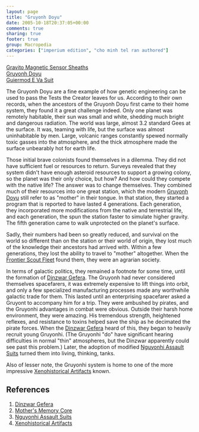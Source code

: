 ```yaml
---
layout: page
title: "Gruyonh Doyu"
date: 2005-10-18T20:37:05+00:00
comments: true
sharing: true
footer: true
group: Macropedia
categories: ["imperium edition", "cho minh tel ran authored"]
---
```


<div class='row'>
	<div class='col-md-4'><a href='/macropedia/gravito-magnetic-sensor-sheaths'>Gravito Magnetic Sensor Sheaths</a></div>
	<div class='col-md-4'><a href='/macropedia/gruyonh-doyu'>Gruyonh Doyu</a></div>
	<div class='col-md-4'><a href='/macropedia/guiermod-e-va-suit'>Guiermod E Va Suit</a></div>
</div>


The Gruyonh Doyu are a fine example of how genetic engineering can be used to pass the Tests the Creator leaves for us. According to their own records, when the ancestors of the Gruyonh Doyu first came to their home system, they found it a great challenge indeed. Only one planet was remotely habitable, their sun was small and white, shedding much bright and dangerous radiation. The world was large, almost 3.2 standard Gees at the surface. It was, teaming with life, but the surface was almost uninhabitable by men. Large, volcanic ranges constantly spewed normally toxic gasses into the atmosphere, and the thick atmosphere made the surface unbearably hot for earth life. 

Those initial brave colonists found themselves in a dilemma. They did not have sufficient fuel or resources to return. Surveys revealed that they system didn't have enough asteroid resources to support a growing colony, so the planet was their only choice, but how? And how could they compete with the native life? The answer was to change themselves. They combined much of their resources into one great station, which the modern [Gruyonh Doyu](/macropedia/gruyonh-doyu) still refer to as "mother" in their tongue. In that station, they started a program that is reported to have lasted 4 generations. Each generation, they incorporated more modifications from the native and terrestrial life, and each generation, the spun the station faster to simulate higher gravity. The fifth generation came to walk unprotected on the planet's surface. 

Sadly, their numbers had been so greatly reduced, and survival on the world so different than on the station or their world of origin, they lost much of the knowledge their ancestors had arrived with. Within a few generations, they lost the ability to travel to "mother" altogether. When the [Frontier Scout Fleet](/macropedia/frontier-scout-fleet) found them, they were an agrarian society.

In terms of galactic politics, they remained a footnote for some time, until the formation of [Dinzwar Gefera](/macropedia/dinzwar-gefera). The Gruyonh had never considered themselves spacefarers, it was extremely expensive to lift things into orbit, and only a few specialized manufacturing processes made any worthwhile galactic trade for them. This lasted until an enterprising spacefarer asked a Gruyont to accompany him for a trip. They were ambushed by pirates, and the Gruyonhi advantages in combat were obvious. Outside their harsh home environment, they were amazing. His tremendous strength, heightened reflexes, and resistance to toxins helped save the ship as he decimated the pirate forces. When the [Dinzwar Gefera](/macropedia/dinzwar-gefera) heard of this, they began to heavily recruit young Gruyonhi. (The Gruyonhi "do" have significant hearing difficulties in normal "thin" atmospheres, but the Dinzwar apparently could see past this problem.) Later, the adoption of modified [Nguyonhi Assault Suits](/macropedia/nguyonhi-assault-suits) turned them into living, thinking, tanks.

Also of lesser note, the Gruyonhi system is home to one of the more impressive [Xenohistorical Artifacts](/macropedia/xenohistorical-artifacts) known.

## References
1. [Dinzwar Gefera](/macropedia/dinzwar-gefera)
1. [Mother's Memory Core ](/macropediamother-memory-core)
1. [Nguyonhi Assault Suits](/macropedia/nguyonhi-assault-suits)
1. [Xenohistorical Artifacts](/macropedia/xenohistorical-artifacts)


 
